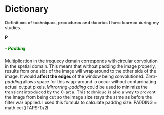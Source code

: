 # Dictionary
Definitions of techniques, procedures and theories I have learned during my studies. 

**P**
##### <span style="color:green"> - Padding </span>
Multiplication in the frequecy domain corresponds with circular convolution in the spatial domain. This means that without padding the image properly, results from one side of the image will wrap around to the other side of the image. It would **affect the edges** of the window being convolutioned. 
*Zero-padding* allows space for this wrap-around to occur without contaminating actual output pixels.
*Mirrorring-padding* could be used to minimize the transient introduced by the 0-area. 
This technique is also a way to prevent the image from being cut so the image size stays the same as before the filter was applied.
I used this formula to calculate padding size: PADDING = math.ceil((TAPS-1)/2)